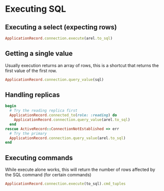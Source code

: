 # Executing SQL

## Executing a select (expecting rows)

```ruby
ApplicationRecord.connection.execute(arel.to_sql)
```

## Getting a single value
Usually execution returns an array of rows, this is a shortcut that returns the
first value of the first row.

```ruby
ApplicationRecord.connection.query_value(sql)
```

## Handling replicas
```ruby
begin
  # Try the reading replica first
  ApplicationRecord.connected_to(role: :reading) do
    ApplicationRecord.connection.query_value(arel.to_sql)
  end
rescue ActiveRecord::ConnectionNotEstablished => err
  # Try the primary
  ApplicationRecord.connection.query_value(arel.to_sql)
end
```

## Executing commands
While execute alone works, this will return the number of rows affected by the SQL command (for certain commands)

```ruby
ApplicationRecord.connection.execute(to_sql).cmd_tuples
```
